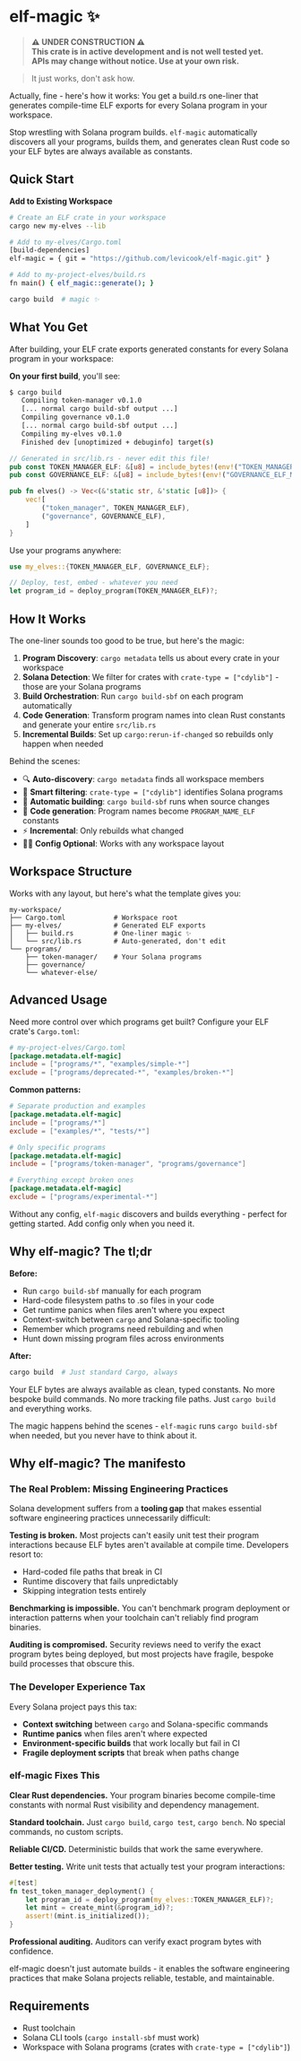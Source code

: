 # elf-magic ✨

> **⚠️ UNDER CONSTRUCTION ⚠️**  
> **This crate is in active development and is not well tested yet.**  
> **APIs may change without notice. Use at your own risk.**

> It just works, don't ask how.

Actually, fine - here's how it works: You get a build.rs one-liner that generates compile-time ELF exports for every Solana program in your workspace.

Stop wrestling with Solana program builds. `elf-magic` automatically discovers all your programs, builds them, and generates clean Rust code so your ELF bytes are always available as constants.

## Quick Start

<!--  FUTURE GOAL:
**Option 1: Start Fresh**

```bash
cargo install cargo-generate
cd my-workspace/
cargo generate levicook/elf-magic my-elves
cd my-elves
cargo build  # magic ✨
```

**Option 2: Add to Existing Workspace**

```bash
# Create an ELF crate in your workspace
cargo new my-elves --lib

# Add to my-elves/Cargo.toml
[build-dependencies]
elf-magic = "0.1"

# Add to my-project-elves/build.rs
fn main() { elf_magic::generate(); }

cargo build  # magic ✨
``` -->

**Add to Existing Workspace**

```bash
# Create an ELF crate in your workspace
cargo new my-elves --lib

# Add to my-elves/Cargo.toml
[build-dependencies]
elf-magic = { git = "https://github.com/levicook/elf-magic.git" }

# Add to my-project-elves/build.rs
fn main() { elf_magic::generate(); }

cargo build  # magic ✨
```

## What You Get

After building, your ELF crate exports generated constants for every Solana program in your workspace:

**On your first build**, you'll see:

```bash
$ cargo build
   Compiling token-manager v0.1.0
   [... normal cargo build-sbf output ...]
   Compiling governance v0.1.0
   [... normal cargo build-sbf output ...]
   Compiling my-elves v0.1.0
   Finished dev [unoptimized + debuginfo] target(s)
```

```rust
// Generated in src/lib.rs - never edit this file!
pub const TOKEN_MANAGER_ELF: &[u8] = include_bytes!(env!("TOKEN_MANAGER_ELF_MAGIC_PATH"));
pub const GOVERNANCE_ELF: &[u8] = include_bytes!(env!("GOVERNANCE_ELF_MAGIC_PATH"));

pub fn elves() -> Vec<(&'static str, &'static [u8])> {
    vec![
        ("token_manager", TOKEN_MANAGER_ELF),
        ("governance", GOVERNANCE_ELF),
    ]
}
```

Use your programs anywhere:

```rust
use my_elves::{TOKEN_MANAGER_ELF, GOVERNANCE_ELF};

// Deploy, test, embed - whatever you need
let program_id = deploy_program(TOKEN_MANAGER_ELF)?;
```

## How It Works

The one-liner sounds too good to be true, but here's the magic:

1. **Program Discovery**: `cargo metadata` tells us about every crate in your workspace
2. **Solana Detection**: We filter for crates with `crate-type = ["cdylib"]` - those are your Solana programs
3. **Build Orchestration**: Run `cargo build-sbf` on each program automatically
4. **Code Generation**: Transform program names into clean Rust constants and generate your entire `src/lib.rs`
5. **Incremental Builds**: Set up `cargo:rerun-if-changed` so rebuilds only happen when needed

Behind the scenes:

- 🔍 **Auto-discovery**: `cargo metadata` finds all workspace members
- 🎯 **Smart filtering**: `crate-type = ["cdylib"]` identifies Solana programs
- 🔨 **Automatic building**: `cargo build-sbf` runs when source changes
- 📝 **Code generation**: Program names become `PROGRAM_NAME_ELF` constants
- ⚡ **Incremental**: Only rebuilds what changed
- 🧙‍♂️ **Config Optional**: Works with any workspace layout

## Workspace Structure

Works with any layout, but here's what the template gives you:

```
my-workspace/
├── Cargo.toml            # Workspace root
├── my-elves/             # Generated ELF exports
│   ├── build.rs          # One-liner magic ✨
│   └── src/lib.rs        # Auto-generated, don't edit
└── programs/
    ├── token-manager/    # Your Solana programs
    ├── governance/
    └── whatever-else/
```

## Advanced Usage

Need more control over which programs get built? Configure your ELF crate's `Cargo.toml`:

```toml
# my-project-elves/Cargo.toml
[package.metadata.elf-magic]
include = ["programs/*", "examples/simple-*"]
exclude = ["programs/deprecated-*", "examples/broken-*"]
```

**Common patterns:**

```toml
# Separate production and examples
[package.metadata.elf-magic]
include = ["programs/*"]
exclude = ["examples/*", "tests/*"]

# Only specific programs
[package.metadata.elf-magic]
include = ["programs/token-manager", "programs/governance"]

# Everything except broken ones
[package.metadata.elf-magic]
exclude = ["programs/experimental-*"]
```

Without any config, `elf-magic` discovers and builds everything - perfect for getting started. Add config only when you need it.

## Why elf-magic? The tl;dr

**Before:**

- Run `cargo build-sbf` manually for each program
- Hard-code filesystem paths to .so files in your code
- Get runtime panics when files aren't where you expect
- Context-switch between `cargo` and Solana-specific tooling
- Remember which programs need rebuilding and when
- Hunt down missing program files across environments

**After:**

```bash
cargo build  # Just standard Cargo, always
```

Your ELF bytes are always available as clean, typed constants. No more bespoke build commands. No more tracking file paths. Just `cargo build` and everything works.

The magic happens behind the scenes - `elf-magic` runs `cargo build-sbf` when needed, but you never have to think about it.

## Why elf-magic? The manifesto

### The Real Problem: Missing Engineering Practices

Solana development suffers from a **tooling gap** that makes essential software engineering practices unnecessarily difficult:

**Testing is broken.** Most projects can't easily unit test their program interactions because ELF bytes aren't available at compile time. Developers resort to:

- Hard-coded file paths that break in CI
- Runtime discovery that fails unpredictably
- Skipping integration tests entirely

**Benchmarking is impossible.** You can't benchmark program deployment or interaction patterns when your toolchain can't reliably find program binaries.

**Auditing is compromised.** Security reviews need to verify the exact program bytes being deployed, but most projects have fragile, bespoke build processes that obscure this.

### The Developer Experience Tax

Every Solana project pays this tax:

- **Context switching** between `cargo` and Solana-specific commands
- **Runtime panics** when files aren't where expected
- **Environment-specific builds** that work locally but fail in CI
- **Fragile deployment scripts** that break when paths change

### elf-magic Fixes This

**Clear Rust dependencies.** Your program binaries become compile-time constants with normal Rust visibility and dependency management.

**Standard toolchain.** Just `cargo build`, `cargo test`, `cargo bench`. No special commands, no custom scripts.

**Reliable CI/CD.** Deterministic builds that work the same everywhere.

**Better testing.** Write unit tests that actually test your program interactions:

```rust
#[test]
fn test_token_manager_deployment() {
    let program_id = deploy_program(my_elves::TOKEN_MANAGER_ELF)?;
    let mint = create_mint(&program_id)?;
    assert!(mint.is_initialized());
}
```

**Professional auditing.** Auditors can verify exact program bytes with confidence.

elf-magic doesn't just automate builds - it enables the software engineering practices that make Solana projects reliable, testable, and maintainable.

## Requirements

- Rust toolchain
- Solana CLI tools (`cargo install-sbf` must work)
- Workspace with Solana programs (crates with `crate-type = ["cdylib"]`)
